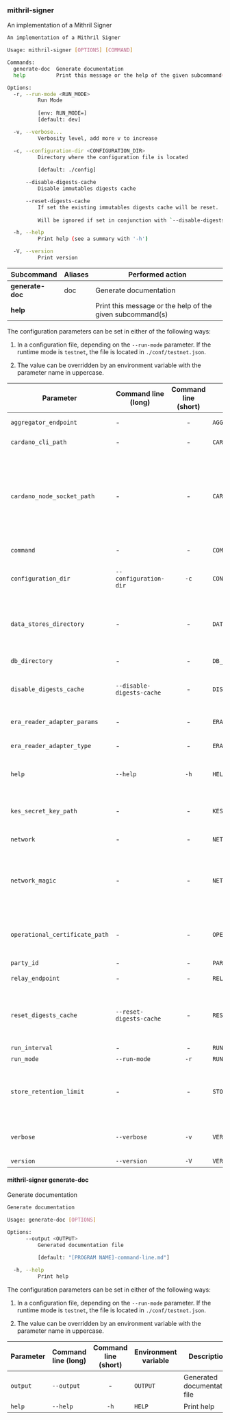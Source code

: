

### mithril-signer

An implementation of a Mithril Signer
```bash
An implementation of a Mithril Signer

Usage: mithril-signer [OPTIONS] [COMMAND]

Commands:
  generate-doc  Generate documentation
  help          Print this message or the help of the given subcommand(s)

Options:
  -r, --run-mode <RUN_MODE>
          Run Mode
          
          [env: RUN_MODE=]
          [default: dev]

  -v, --verbose...
          Verbosity level, add more v to increase

  -c, --configuration-dir <CONFIGURATION_DIR>
          Directory where the configuration file is located
          
          [default: ./config]

      --disable-digests-cache
          Disable immutables digests cache

      --reset-digests-cache
          If set the existing immutables digests cache will be reset.
          
          Will be ignored if set in conjunction with `--disable-digests-cache`.

  -h, --help
          Print help (see a summary with '-h')

  -V, --version
          Print version

```
| Subcommand | Aliases | Performed action |
|------------|---------|------------------|
| **generate-doc** | doc | Generate documentation |
| **help** |  | Print this message or the help of the given subcommand(s) |

The configuration parameters can be set in either of the following ways:

1. In a configuration file, depending on the `--run-mode` parameter. If the runtime mode is `testnet`, the file is located in `./conf/testnet.json`.

2. The value can be overridden by an environment variable with the parameter name in uppercase.

| Parameter | Command line (long) | Command line (short) | Environment variable | Description | Default value | Example | Mandatory |
|-----------|---------------------|:--------------------:|----------------------|-------------|---------------|---------|:---------:|
| `aggregator_endpoint` | - | - | `AGGREGATOR_ENDPOINT` | Aggregator endpoint | - | `https://aggregator.pre-release-preview.api.mithril.network/aggregator` | - |
| `cardano_cli_path` | - | - | `CARDANO_CLI_PATH` | Cardano CLI tool path | - | `cardano-cli` | - |
| `cardano_node_socket_path` | - | - | `CARDANO_NODE_SOCKET_PATH` | Path of the socket used by the Cardano CLI tool<br>to communicate with the Cardano node | - | `/tmp/cardano.sock` | - |
| `command` | - | - | `COMMAND` | Available commands | - | - | - |
| `configuration_dir` | `--configuration-dir` | `-c` | `CONFIGURATION_DIR` | Directory where the configuration file is located | `./config` | - | - |
| `data_stores_directory` | - | - | `DATA_STORES_DIRECTORY` | Directory to store signer data (Stakes, Protocol initializers, ...) | - | `./mithril-signer/stores` | - |
| `db_directory` | - | - | `DB_DIRECTORY` | Directory to snapshot | - | - | - |
| `disable_digests_cache` | `--disable-digests-cache` | - | `DISABLE_DIGESTS_CACHE` | Disable immutables digests cache | `false` | - | - |
| `era_reader_adapter_params` | - | - | `ERA_READER_ADAPTER_PARAMS` | Era reader adapter parameters | - | - | - |
| `era_reader_adapter_type` | - | - | `ERA_READER_ADAPTER_TYPE` | Era reader adapter type | `bootstrap` | - | - |
| `help` | `--help` | `-h` | `HELP` | Print help (see more with '--help') | - | - | - |
| `kes_secret_key_path` | - | - | `KES_SECRET_KEY_PATH` | File path to the KES secret key of the pool | - | - | - |
| `network` | - | - | `NETWORK` | Cardano network | - | `testnet` or `mainnet` or `devnet` | - |
| `network_magic` | - | - | `NETWORK_MAGIC` | Cardano Network Magic number<br>useful for TestNet & DevNet | - | `1097911063` or `42` | - |
| `operational_certificate_path` | - | - | `OPERATIONAL_CERTIFICATE_PATH` | File path to the operational certificate of the pool | - | - | - |
| `party_id` | - | - | `PARTY_ID` | Party Id | - | `pool1pxaqe80sqpde7902er5kf6v0c7y0sv6d5g676766v2h829fvs3x` | - |
| `relay_endpoint` | - | - | `RELAY_ENDPOINT` | Relay endpoint | - | - | - |
| `reset_digests_cache` | `--reset-digests-cache` | - | `RESET_DIGESTS_CACHE` | If set the existing immutables digests cache will be reset | `false` | - | - |
| `run_interval` | - | - | `RUN_INTERVAL` | Run Interval | - | `60000` | - |
| `run_mode` | `--run-mode` | `-r` | `RUN_MODE` | Run Mode | `dev` | - | - |
| `store_retention_limit` | - | - | `STORE_RETENTION_LIMIT` | Store retention limit. If set to None, no limit will be set. | - | - | - |
| `verbose` | `--verbose` | `-v` | `VERBOSE` | Verbosity level, add more v to increase | `0` | Parsed from the number of occurrences: `-v` for `Warning`, `-vv` for `Info`, `-vvv` for `Debug` and `-vvvv` for `Trace` | - |
| `version` | `--version` | `-V` | `VERSION` | Print version | - | - | - |
####  mithril-signer generate-doc

Generate documentation
```bash
Generate documentation

Usage: generate-doc [OPTIONS]

Options:
      --output <OUTPUT>
          Generated documentation file
          
          [default: "[PROGRAM NAME]-command-line.md"]

  -h, --help
          Print help

```


The configuration parameters can be set in either of the following ways:

1. In a configuration file, depending on the `--run-mode` parameter. If the runtime mode is `testnet`, the file is located in `./conf/testnet.json`.

2. The value can be overridden by an environment variable with the parameter name in uppercase.

| Parameter | Command line (long) | Command line (short) | Environment variable | Description | Default value | Example | Mandatory |
|-----------|---------------------|:--------------------:|----------------------|-------------|---------------|---------|:---------:|
| `output` | `--output` | - | `OUTPUT` | Generated documentation file | `[PROGRAM NAME]-command-line.md` | - | - |
| `help` | `--help` | `-h` | `HELP` | Print help | - | - | - |
